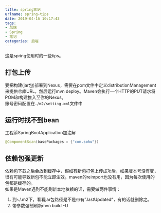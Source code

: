 ```yaml
---
title: spring笔记
urlname: spring-tips
date: 2019-04-16 10:17:43
tags: 
- 后端
- Spring
- 笔记
categories: 后端
---
```

这是spring使用时的一些tips。
<!-- more -->

## 打包上传
要把构建(jar包)部署到Nexus，需要在pom文件中定义distributionManagement来提供仓库URL，然后运行mvn deploy。Maven会执行一个HTTP的PUT请求将POM和构建推入至你的Nexus。  
账号密码配置在`./m2/setting.xml`文件中


## 运行时找不到bean
工程添SpringBootApplication加注解
```java
@ComponentScan(basePackages = {"com.sohu"})
```

## 依赖包强更新
依赖包下载之后会放到缓存中，假如有新包打包上传成功后，如果版本号没有变，很有可能导致新包不能立即生效。maven的reimport也没有用，因为每次使用的包都是缓存的。  
如果是Maven遇到不能刷新本地依赖的话，需要做两件事情：
1. 到~/.m2下，看看jar包路径是不是带有”.lastUpdated”，有的话就删除之。
2. 带参数强制刷新mvn build -U
